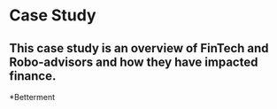 # Case Study 
## This case study is an overview of FinTech and Robo-advisors and how they have impacted finance. 
*Betterment 
